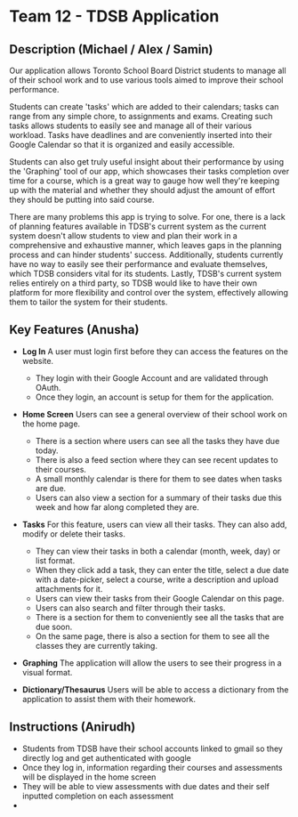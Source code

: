 # Team 12 - TDSB Application

<!-- > _Note:_ This document is intended to be relatively short. Be concise and precise. Assume the reader has no prior knowledge of your application and is non-technical.  -->

## Description  (Michael / Alex / Samin)
<!--  * Provide a high-level description of your application and its value from an end-user's perspective
 * What is the problem you're trying to solve?
 * Is there any context required to understand **why** the application solves this problem? -->
Our application allows Toronto School Board District students to manage all of their school work and to use various tools aimed to improve their school performance.

Students can create 'tasks' which are added to their calendars; tasks can range from any simple chore, to assignments and exams. Creating such tasks allows students to easily see and manage all of their various workload. Tasks have deadlines and are conveniently inserted into their Google Calendar so that it is organized and easily accessible.

Students can also <!-- keep track of their performance in multiple ways. For one, they can keep track of all of their grades by inputting their assignment and exam results into the app. Students can also set weights to every assignment and exam and see their current average grade for any course. Most importantly, students can --> get truly useful insight about their performance by using the 'Graphing' tool of our app, which showcases their <!-- grades and --> tasks completion over time for a course, which is a great way to gauge how well they're keeping up with the material and whether they should adjust the amount of effort they should be putting into said course.

There are many problems this app is trying to solve. For one, there is a lack of planning features available in TDSB's current system as the current system doesn't allow students to view and plan their work in a comprehensive and exhaustive manner, which leaves gaps in the planning process and can hinder students' success. Additionally, students currently have no way to easily see their performance and evaluate themselves, which TDSB considers vital for its students. Lastly, TDSB's current system relies entirely on a third party, so TDSB would like to have their own platform for more flexibility and control over the system, effectively allowing them to tailor the system for their students.


## Key Features (Anusha)
<!--  * Described the key features in the application that the user can access
 * Feel free to provide a breakdown or detail for each feature that is most appropriate for your application -->

 * **Log In**
A user must login first before they can access the features on the website.
    * They login with their Google Account and are validated through OAuth.
    * Once they login, an account is setup for them for the application.

 * **Home Screen**
 Users can see a general overview of their school work on the home page.
    * There is a section where users can see all the tasks they have due today.
    * There is also a feed section where they can see recent updates to their courses.
    * A small  monthly calendar is there for them to see dates when tasks are due.
    * Users can also view a section for a summary of their tasks due this week and how far along completed they are.

 * **Tasks**
 For this feature, users can view all their tasks. They can also add, modify or delete their tasks.
     * They can view their tasks in both a calendar (month, week, day) or list format.
     * When they click add a task, they can enter the title, select a due date with a date-picker, select a course, write a description and upload attachments for it.
     * Users can view their tasks from their Google Calendar on this page.
     * Users can also search and filter through their tasks.
     * There is a section for them to conveniently see all the tasks that are due soon.
     * On the same page, there is also a section for them to see all the classes they are currently taking.

 * **Graphing**
 The application will allow the users to see their progress in a visual format.
 * **Dictionary/Thesaurus**
 Users will be able to access a dictionary from the application to assist them with their homework.

## Instructions (Anirudh)
<!--  * Clear instructions for how to use the application from the end-user's perspective
 * How do you access it? Are accounts pre-created or does a user register? Where do you start? etc.
 * Provide clear steps for using each feature described above
 * If you cannot deploy your application for technical reasons, please let your TA know at the beginning of the iteration. You will need to demo the application to your partner either way. -->

- Students from TDSB have their school accounts linked to gmail so they directly log and get authenticated with google
- Once they log in, information regarding their courses and assessments will be displayed in the home screen
- They will be able to view assessments with due dates and their self inputted completion on each assessment
-   
